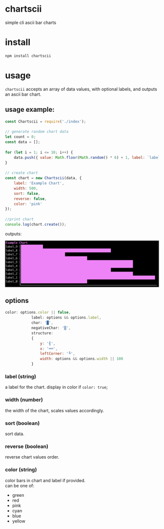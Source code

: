 # chartscii
simple cli ascii bar charts

# install
```bash
npm install chartscii
```

# usage
`chartscii` accepts an array of data values, with optional labels, and outputs an ascii bar chart.   

## usage example:
```js
const Chartscii = require('./index');

// generate random chart data
let count = 0;
const data = [];

for (let i = 1; i <= 10; i++) {
    data.push({ value: Math.floor(Math.random() * 6) + 1, label: `label_${count++}` });
}

// create chart
const chart = new Chartscii(data, {
    label: 'Example Chart',
    width: 500,
    sort: false,
    reverse: false,
    color: 'pink'
});

//print chart
console.log(chart.create());
```

outputs:

![img](docs/img/example.png)

## options

```js
color: options.color || false,
            label: options && options.label,
            char: '█',
            negativeChar: '▒',
            structure:
            {
                y: '╢',
                x: '══',
                leftCorner: '╚',
                width: options && options.width || 100
            }
```

### label (string)
  a label for the chart. display in color if `color: true`;
### width (number)
  the width of the chart, scales values accordingly.
### sort (boolean)
  sort data.
### reverse (boolean)
  reverse chart values order.
### color (string)
  color bars in chart and label if provided.   
  can be one of:
  - green
  - red
  - pink
  - cyan
  - blue
  - yellow